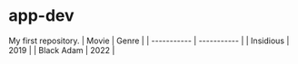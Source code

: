 # app-dev
My first repository.
| Movie | Genre |
| ----------- | ----------- |
| Insidious | 2019 |
| Black Adam | 2022 |


